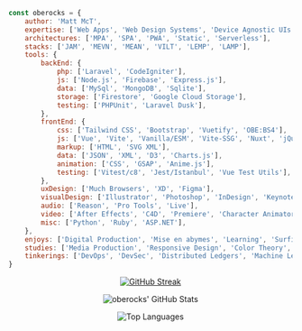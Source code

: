 ```javascript 
const oberocks = {
    author: 'Matt McT',
    expertise: ['Web Apps', 'Web Design Systems', 'Device Agnostic UIs', 'Accessibility', 'Data Visualization', 'TDD'],
    architectures: ['MPA', 'SPA', 'PWA', 'Static', 'Serverless'],
    stacks: ['JAM', 'MEVN', 'MEAN', 'VILT', 'LEMP', 'LAMP'],
    tools: {
        backEnd: {
            php: ['Laravel', 'CodeIgniter'],
            js: ['Node.js', 'Firebase', 'Express.js'],
            data: ['MySql', 'MongoDB', 'Sqlite'],
            storage: ['Firestore', 'Google Cloud Storage'],
            testing: ['PHPUnit', 'Laravel Dusk'],
        },
        frontEnd: {
            css: ['Tailwind CSS', 'Bootstrap', 'Vuetify', 'OBE:BS4'],
            js: ['Vue', 'Vite', 'Vanilla/ESM', 'Vite-SSG', 'Nuxt', 'jQuery', 'React', 'Angular 2', 'Alpine', 'Svelte', 'Redux'],
            markup: ['HTML', 'SVG XML'],
            data: ['JSON', 'XML', 'D3', 'Charts.js'],
            animation: ['CSS', 'GSAP', 'Anime.js'],
            testing: ['Vitest/c8', 'Jest/Istanbul', 'Vue Test Utils'],
        },
        uxDesign: ['Much Browsers', 'XD', 'Figma'],
        visualDesign: ['Illustrator', 'Photoshop', 'InDesign', 'Keynote', 'PowerPoint'],
        audio: ['Reason', 'Pro Tools', 'Live'],
        video: ['After Effects', 'C4D', 'Premiere', 'Character Animator', 'iMovie'],
        misc: ['Python', 'Ruby', 'ASP.NET'],
    },
    enjoys: ['Digital Production', 'Mise en abymes', 'Learning', 'Surfing', 'Skateboarding', 'Pizza', 'Video Games'],
    studies: ['Media Production', 'Responsive Design', 'Color Theory', 'Accessibility Techniques', 'Behaviorial Psychology', 'Kinesiology'],
    tinkerings: ['DevOps', 'DevSec', 'Distributed Ledgers', 'Machine Learning'],
}
```


<div align="center">

[![GitHub Streak](http://github-readme-streak-stats.herokuapp.com?user=oberocks&theme=dracula&hide_border=true)](https://git.io/streak-stats)

![oberocks' GitHub Stats](https://github-readme-stats.vercel.app/api?username=oberocks&count_private=true&show_icons=true&hide_border=true&theme=dracula)


![Top Languages](https://github-readme-stats.vercel.app/api/top-langs/?username=oberocks&layout=compact&langs_count=8&hide_border=true&theme=dracula&count_private=true&hide=html)


<div>



<!--
**oberocks/oberocks** is a ✨ _special_ ✨ repository because its `README.md` (this file) appears on your GitHub profile.



<p align="center">
  <b>Some Links:</b><br>
  <a href="#">Link 1</a> |
  <a href="#">Link 2</a> |
  <a href="#">Link 3</a>
  <br><br>
  <img src="http://s.4cdn.org/image/title/105.gif">
</p>




Here are some ideas to get you started:

- 🔭 I’m currently working on ...
- 🌱 I’m currently learning ...
- 👯 I’m looking to collaborate on ...
- 🤔 I’m looking for help with ...
- 💬 Ask me about ...
- 📫 How to reach me: ...
- ⚡ Fun fact: ...
- https://github.com/anuraghazra/github-readme-stats
-->
